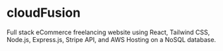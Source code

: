 # cloudFusion
Full stack eCommerce freelancing website using React, Tailwind CSS, Node.js, Express.js, Stripe API, and AWS Hosting on a NoSQL database.
